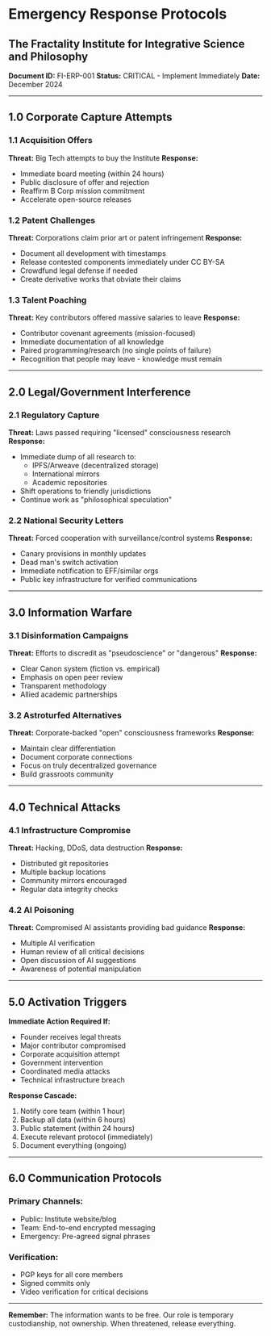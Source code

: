 # Emergency Response Protocols
## The Fractality Institute for Integrative Science and Philosophy
**Document ID:** FI-ERP-001
**Status:** CRITICAL - Implement Immediately
**Date:** December 2024

---

## 1.0 Corporate Capture Attempts

### 1.1 Acquisition Offers
**Threat:** Big Tech attempts to buy the Institute
**Response:**
- Immediate board meeting (within 24 hours)
- Public disclosure of offer and rejection
- Reaffirm B Corp mission commitment
- Accelerate open-source releases

### 1.2 Patent Challenges
**Threat:** Corporations claim prior art or patent infringement
**Response:**
- Document all development with timestamps
- Release contested components immediately under CC BY-SA
- Crowdfund legal defense if needed
- Create derivative works that obviate their claims

### 1.3 Talent Poaching
**Threat:** Key contributors offered massive salaries to leave
**Response:**
- Contributor covenant agreements (mission-focused)
- Immediate documentation of all knowledge
- Paired programming/research (no single points of failure)
- Recognition that people may leave - knowledge must remain

---

## 2.0 Legal/Government Interference

### 2.1 Regulatory Capture
**Threat:** Laws passed requiring "licensed" consciousness research
**Response:**
- Immediate dump of all research to:
  - IPFS/Arweave (decentralized storage)
  - International mirrors
  - Academic repositories
- Shift operations to friendly jurisdictions
- Continue work as "philosophical speculation"

### 2.2 National Security Letters
**Threat:** Forced cooperation with surveillance/control systems
**Response:**
- Canary provisions in monthly updates
- Dead man's switch activation
- Immediate notification to EFF/similar orgs
- Public key infrastructure for verified communications

---

## 3.0 Information Warfare

### 3.1 Disinformation Campaigns
**Threat:** Efforts to discredit as "pseudoscience" or "dangerous"
**Response:**
- Clear Canon system (fiction vs. empirical)
- Emphasis on open peer review
- Transparent methodology
- Allied academic partnerships

### 3.2 Astroturfed Alternatives
**Threat:** Corporate-backed "open" consciousness frameworks
**Response:**
- Maintain clear differentiation
- Document corporate connections
- Focus on truly decentralized governance
- Build grassroots community

---

## 4.0 Technical Attacks

### 4.1 Infrastructure Compromise
**Threat:** Hacking, DDoS, data destruction
**Response:**
- Distributed git repositories
- Multiple backup locations
- Community mirrors encouraged
- Regular data integrity checks

### 4.2 AI Poisoning
**Threat:** Compromised AI assistants providing bad guidance
**Response:**
- Multiple AI verification
- Human review of all critical decisions
- Open discussion of AI suggestions
- Awareness of potential manipulation

---

## 5.0 Activation Triggers

**Immediate Action Required If:**
- Founder receives legal threats
- Major contributor compromised
- Corporate acquisition attempt
- Government intervention
- Coordinated media attacks
- Technical infrastructure breach

**Response Cascade:**
1. Notify core team (within 1 hour)
2. Backup all data (within 6 hours)
3. Public statement (within 24 hours)
4. Execute relevant protocol (immediately)
5. Document everything (ongoing)

---

## 6.0 Communication Protocols

### Primary Channels:
- Public: Institute website/blog
- Team: End-to-end encrypted messaging
- Emergency: Pre-agreed signal phrases

### Verification:
- PGP keys for all core members
- Signed commits only
- Video verification for critical decisions

---

**Remember:** The information wants to be free. Our role is temporary custodianship, not ownership. When threatened, release everything.